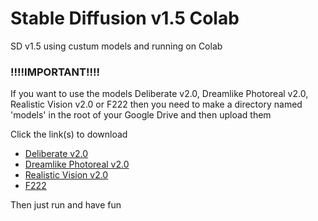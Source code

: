 # Stable Diffusion v1.5 Colab
 SD v1.5 using custum models and running on Colab
### !!!!IMPORTANT!!!!
If you want to use the models Deliberate v2.0, Dreamlike Photoreal v2.0, Realistic Vision v2.0 or F222 then you need to make a directory named 'models' in the root of your Google Drive and then upload them

Click the link(s) to download
* [Deliberate v2.0](https://huggingface.co/XpucT/Deliberate/blob/main/Deliberate_v2.safetensors)
* [Dreamlike Photoreal v2.0](https://huggingface.co/dreamlike-art/dreamlike-photoreal-2.0/blob/main/dreamlike-photoreal-2.0.safetensors)
* [Realistic Vision v2.0](https://huggingface.co/ckpt/realistic-vision-v20/blob/main/realisticVisionV20_v20.safetensors)
* [F222](https://huggingface.co/acheong08/f222/blob/main/f222.safetensors)

Then just run and have fun
